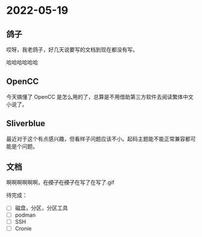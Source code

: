 # 2022-05-19

## 鸽子

哎呀，我老鸽子，好几天说要写的文档到现在都没有写。

哈哈哈哈哈哈

## OpenCC

今天搞懂了 OpenCC 是怎么用的了，总算是不用借助第三方软件去阅读繁体中文小说了。

## Sliverblue

最近对于这个有点感兴趣，但看样子问题应该不小。起码主题能不能正常兼容都可能是个问题。

## 文档

啊啊啊啊啊啊，~~在摸了在摸了~~在写了在写了.gif

待完成：

- [ ] 磁盘，分区，分区工具
- [ ] podman
- [ ] SSH
- [ ] Cronie